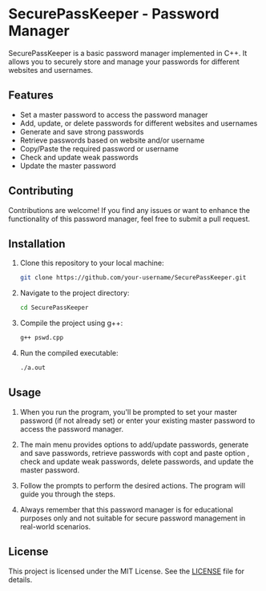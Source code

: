 # SecurePassKeeper - Password Manager

SecurePassKeeper is a basic password manager implemented in C++. It allows you to securely store and manage your passwords for different websites and usernames.


## Features

- Set a master password to access the password manager
- Add, update, or delete passwords for different websites and usernames
- Generate and save strong passwords
- Retrieve passwords based on website and/or username
- Copy/Paste the required password or username
- Check and update weak passwords
- Update the master password


## Contributing

Contributions are welcome! If you find any issues or want to enhance the functionality of this password manager, feel free to submit a pull request.
  
## Installation

1. Clone this repository to your local machine:

    ```bash
   git clone https://github.com/your-username/SecurePassKeeper.git
   ```

2. Navigate to the project directory:

   ```bash
   cd SecurePassKeeper
   ```

3. Compile the project using g++:

   ```bash
   g++ pswd.cpp
   ```

4. Run the compiled executable:

   ```bash
   ./a.out
   ```

## Usage

1. When you run the program, you'll be prompted to set your master password (if not already set) or enter your existing master password to access the password manager.

2. The main menu provides options to add/update passwords, generate and save passwords, retrieve passwords with copt and paste option , check and update weak passwords, delete passwords, and update the master password.

3. Follow the prompts to perform the desired actions. The program will guide you through the steps.

4. Always remember that this password manager is for educational purposes only and not suitable for secure password management in real-world scenarios.


## License

This project is licensed under the MIT License. See the [LICENSE](LICENSE) file for details.

